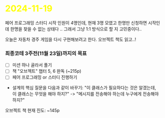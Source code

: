 # <span style="color:yellow">2024-11-19</span>

페어 프로그래밍 스터디 시작 인원이 4명인데, 현재 3명 모였고 한명만 신청하면 시작인데 한명을 찾을 수 없는 상태다 .. 그래서 그냥 1:1 방식으로 할 지 고민중이다..

오늘은 자동차 경주 게임을 다시 구현해보려고 한다.
오브젝트 책도 읽고..!

### 최종코테 3주전(11월 23일)까지의 목표
- [ ] 미션 하나 골라서 풀기
- [ ] 책 "오브젝트" 챕터 5, 6 완독 (~215p)
- [ ] 페어 프로그래밍 or 스터디 진행하기

- 설계의 핵심 질문을 다음과 같이 바꾸기: "이 클래스가 필요하다는 것은 알겠는데, 이 클래스는 무엇을 해야 하지?" -> "메시지를 전송해야 하는데 누구에게 전송해야 하지?"

오브젝트 책 현재 진도: ~145p